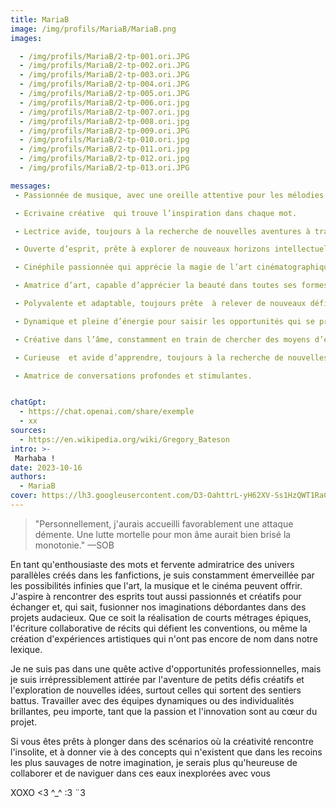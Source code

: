```yaml
---
title: MariaB
image: /img/profils/MariaB/MariaB.png
images:

  - /img/profils/MariaB/2-tp-001.ori.JPG
  - /img/profils/MariaB/2-tp-002.ori.JPG
  - /img/profils/MariaB/2-tp-003.ori.JPG
  - /img/profils/MariaB/2-tp-004.ori.JPG
  - /img/profils/MariaB/2-tp-005.ori.JPG
  - /img/profils/MariaB/2-tp-006.ori.jpg
  - /img/profils/MariaB/2-tp-007.ori.jpg
  - /img/profils/MariaB/2-tp-008.ori.jpg
  - /img/profils/MariaB/2-tp-009.ori.JPG
  - /img/profils/MariaB/2-tp-010.ori.jpg
  - /img/profils/MariaB/2-tp-011.ori.jpg
  - /img/profils/MariaB/2-tp-012.ori.jpg
  - /img/profils/MariaB/2-tp-013.ori.JPG

messages:
 - Passionnée de musique, avec une oreille attentive pour les mélodies envoûtantes.

 - Ecrivaine créative  qui trouve l’inspiration dans chaque mot.

 - Lectrice avide, toujours à la recherche de nouvelles aventures à travers les pages.

 - Ouverte d’esprit, prête à explorer de nouveaux horizons intellectuels.

 - Cinéphile passionnée qui apprécie la magie de l’art cinématographique.

 - Amatrice d’art, capable d’apprécier la beauté dans toutes ses formes.

 - Polyvalente et adaptable, toujours prête  à relever de nouveaux défis.

 - Dynamique et pleine d’énergie pour saisir les opportunités qui se présentent.

 - Créative dans l’âme, constamment en train de chercher des moyens d’exprimer votre vision.

 - Curieuse  et avide d’apprendre, toujours à la recherche de nouvelles connaissances.

 - Amatrice de conversations profondes et stimulantes.


chatGpt:
  - https://chat.openai.com/share/exemple
  - xx
sources:
  - https://en.wikipedia.org/wiki/Gregory_Bateson
intro: >-
 Marhaba ! 
date: 2023-10-16
authors:
  - MariaB
cover: https://lh3.googleusercontent.com/D3-OahttrL-yH62XV-Ss1HzQWT1RaCeAowh_b24TSPUbfilOv559cGrzrExTklxin0oOrZ4RlyPYe85coUMZDSTCqgMOlsofyLm3RKFzhwONddZRf8X_=w2400-rj
---
```





> "Personnellement, j'aurais accueilli favorablement une attaque démente. Une lutte mortelle pour mon âme aurait bien brisé la monotonie." —SOB 



  En tant qu'enthousiaste des mots et fervente admiratrice des univers parallèles créés dans les fanfictions, je suis constamment émerveillée par les possibilités infinies que l'art, la musique et le cinéma peuvent offrir. J'aspire à rencontrer des esprits tout aussi passionnés et créatifs pour échanger et, qui sait, fusionner nos imaginations débordantes dans des projets audacieux. Que ce soit la réalisation de courts métrages épiques, l'écriture collaborative de récits qui défient les conventions, ou même la création d'expériences artistiques qui n'ont pas encore de nom dans notre lexique.

Je ne suis pas dans une quête active d'opportunités professionnelles, mais je suis irrépressiblement attirée par l'aventure de petits défis créatifs et l'exploration de nouvelles idées, surtout celles qui sortent des sentiers battus. Travailler avec des équipes dynamiques ou des individualités brillantes, peu importe, tant que la passion et l'innovation sont au cœur du projet.

Si vous êtes prêts à plonger dans des scénarios où la créativité rencontre l'insolite, et à donner vie à des concepts qui n'existent que dans les recoins les plus sauvages de notre imagination, je serais plus qu'heureuse de collaborer et de naviguer dans ces eaux inexplorées avec vous  

XOXO <3 ^_^ :3 ¨3

 

